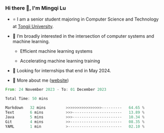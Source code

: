 ### Hi there 👋, I'm Mingqi Lu

- :star: I am a senior student majoring in Computer Science and Technology at [Tongji University](https://en.tongji.edu.cn/p/#/).

- :thinking: I’m broadly interested in the intersection of computer systems and machine learning.

  - Efficient machine learning systems

  - Accelerating machine learning training

- :seedling: Looking for internships that end in May 2024.

- 💬 More about me ([website](https://lmqqqqqq.github.io/))

<!--START_SECTION:waka-->

```rust
From: 24 November 2023 - To: 01 December 2023

Total Time: 50 mins

Markdown   32 mins         >>>>>>>>>>>>>>>>---------   64.65 %
Text       6 mins          >>>----------------------   13.89 %
Java       5 mins          >>>----------------------   10.34 %
Git        4 mins          >>-----------------------   08.35 %
YAML       1 min           >------------------------   02.10 %
```

<!--END_SECTION:waka-->

